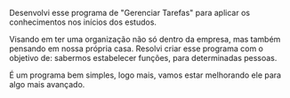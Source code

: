 Desenvolvi esse programa de "Gerenciar Tarefas" para aplicar
os conhecimentos nos inícios dos estudos.

Visando em ter uma organização não só 
dentro da empresa, mas também pensando em 
nossa própria casa. Resolvi criar esse programa 
com o objetivo de: sabermos estabelecer funções, 
para determinadas pessoas.

É um programa bem simples, logo mais, vamos estar melhorando
ele para algo mais avançado.